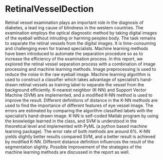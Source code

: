 # RetinalVesselDection
Retinal vessel examination plays an important role in the diagnosis of diabetes, a lead
ing cause of blindness in the western countries. The examination employs the optical
diagnostic method by taking digital images of the eyeball without intruding or harming
peoples body. The task remains to separate the retinal vessels from the digital images.
It is time-consuming and challenging even for trained specialists. Machine learning
methods have been introduced to automate the separation procedure so as to increase
the efficiency of the examination process. In this report, we explored the retinal 
vessel separation process with a combination of image processing and machine learning
methods. Image preprocessing is used to reduce the noise in the raw eyeball image.
Machine learning algorithm is used to construct a classifier which takes advantage of
specialist’s hand-drawn retinal vessels as training label to separate the vessel from
the background efficiently. K-nearest neighbor (K-NN) and Support Vector Machine
(SVM) are implemented, and a modified K-NN method is used to improve the result.
Different definitions of distance in the K-NN methods are used to find the importance
of different features of eye vessel image. The errors are estimated by comparing the
algorithm classified labels with the specialist’s hand-drawn image. K-NN is self-coded
Matlab program by using the knowledge learned in the class, and SVM is understood
in the theoretical level and implemented with PyML (a python based machine learning
package). The error rate of both methods are around 6%. K-NN yields slightly better
results compared SVM, and a better result is achieved by modified K-NN. Different
distance definition influences the result of the segmentation slightly. Possible 
Improvement of the strategies of the machine learning methods are discussed in the report as
well.
